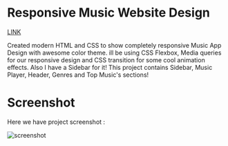 # Responsive Music Website Design
[LINK](https://harshal20m.github.io/music-player/)

Created modern HTML and CSS to show completely responsive Music App Design with awesome color theme. ill be using CSS Flexbox, Media queries for our responsive design and CSS transition for some cool animation effects. Also I have a Sidebar for it! This project contains Sidebar, Music Player, Header, Genres and Top Music's sections!

# Screenshot

Here we have project screenshot :

![screenshot](screenshot.png)
